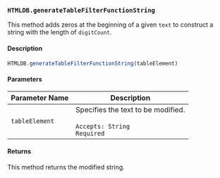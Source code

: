 ### `HTMLDB.generateTableFilterFunctionString`

This method adds zeros at the beginning of a given `text` to construct a string with the length of `digitCount`.

#### Description

```javascript
HTMLDB.generateTableFilterFunctionString(tableElement)
```

#### Parameters

| Parameter Name             | Description                               |
| -------------------------- | ----------------------------------------- |
| `tableElement` | Specifies the text to be modified.<br><br>`Accepts: String`<br>`Required` |

#### Returns

This method returns the modified string.